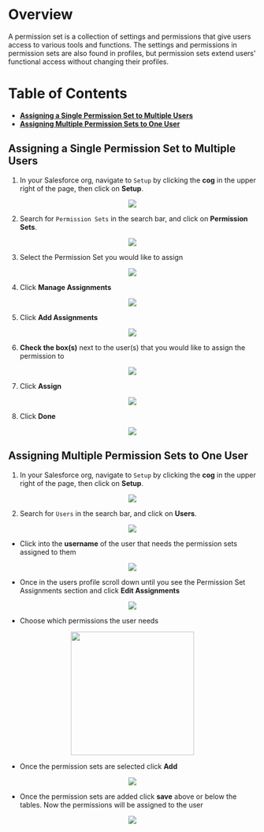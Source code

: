 # Overview

A permission set is a collection of settings and permissions that give users access to various tools and functions. The settings and permissions in permission sets are also found in profiles, but permission sets extend users' functional access without changing their profiles.

# Table of Contents 
  * __[Assigning a Single Permission Set to Multiple Users](#assigning-a-single-permission-set-to-multiple-users)__       
  * __[Assigning Multiple Permission Sets to One User](#assigning-multiple-permission-sets-to-one-user)__

## Assigning a Single Permission Set to Multiple Users

1. In your Salesforce org, navigate to `Setup` by clicking the __cog__ in the upper right of the page, then click on  __Setup__.

<p align="center"><img src="https://s3.us-east-2.amazonaws.com/appiphony-parts-catalog/How+to+set+up+Financial+Services+Cloud/setupnav.png?raw=true"></p>

2. Search for `Permission Sets` in the search bar, and click on __Permission Sets__.

<p align="center"><img src="https://s3.us-east-2.amazonaws.com/appiphony-parts-catalog/How+to+set+up+Financial+Services+Cloud/searchpermissions.png?raw=true"></p>

3. Select the Permission Set you would like to assign

<p align="center"><img src=https://s3.us-east-2.amazonaws.com/appiphony-parts-catalog/Permission+Set/Screenshot+2018-09-13+11.13.56.png></p>

4. Click **Manage Assignments**

<p align="center"><img src=https://s3.us-east-2.amazonaws.com/appiphony-parts-catalog/Permission+Set/Screenshot+2018-09-13+11.26.41.png></p>

5. Click **Add Assignments**

<p align="center"><img src=https://s3.us-east-2.amazonaws.com/appiphony-parts-catalog/Permission+Set/Screenshot+2018-09-13+13.27.43.png></p>

6. **Check the box(s)** next to the user(s) that you would like to assign the permission to 

<p align="center"><img src=https://s3.us-east-2.amazonaws.com/appiphony-parts-catalog/Permission+Set/Screenshot+2018-09-13+13.40.50.png></p>

7. Click **Assign**

<p align="center"><img src=https://s3.us-east-2.amazonaws.com/appiphony-parts-catalog/Permission+Set/Screenshot+2018-09-13+13.46.36.png></p>

8. Click **Done**

<p align="center"><img src=https://s3.us-east-2.amazonaws.com/appiphony-parts-catalog/Permission+Set/Screenshot+2018-09-13+14.00.03.png></p>

## Assigning Multiple Permission Sets to One User

1. In your Salesforce org, navigate to `Setup` by clicking the __cog__ in the upper right of the page, then click on  __Setup__.

<p align="center"><img src="https://s3.us-east-2.amazonaws.com/appiphony-parts-catalog/How+to+set+up+Financial+Services+Cloud/setupnav.png?raw=true"></p>

2. Search for `Users` in the search bar, and click on __Users__.

<p align="center"><img src=https://s3.us-east-2.amazonaws.com/appiphony-parts-catalog/Permission+Set/Screenshot+2018-09-13+14.17.03.png></p>

* Click into the **username** of the user that needs the permission sets assigned to them 

<p align="center"><img src=https://s3.us-east-2.amazonaws.com/appiphony-parts-catalog/Permission+Set/Screenshot+2018-09-12+14.53.19.png></p>

* Once in the users profile scroll down until you see the Permission Set Assignments section and click **Edit Assignments**

<p align="center"><img src=https://s3.us-east-2.amazonaws.com/appiphony-parts-catalog/Permission+Set/Screenshot+2018-09-12+15.01.25.png></p>

* Choose which permissions the user needs 

<p align="center"><img height="250" src=https://s3.us-east-2.amazonaws.com/appiphony-parts-catalog/Permission+Set/Screenshot+2018-09-12+15.30.39.png></p>

* Once the permission sets are selected click **Add**

<p align="center"><img src=https://s3.us-east-2.amazonaws.com/appiphony-parts-catalog/Permission+Set/Screenshot+2018-09-12+15.35.23.png></p>

* Once the permission sets are added click **save** above or below the tables. Now the permissions will be assigned to the user

<p align="center"><img src=https://s3.us-east-2.amazonaws.com/appiphony-parts-catalog/Permission+Set/Screenshot+2018-09-12+16.03.25.png></p>

